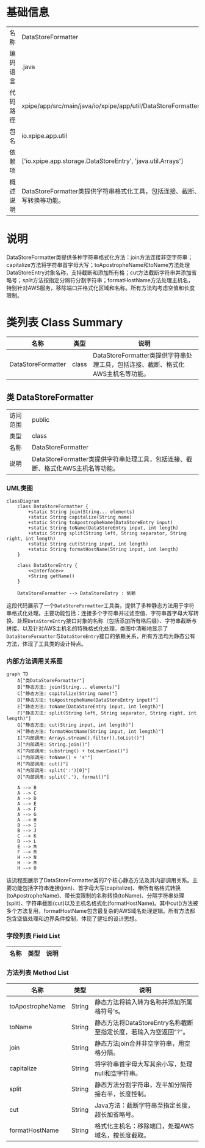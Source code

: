 # 基础信息

|      |      |
|------|------|
| 名称 | DataStoreFormatter |
| 编码语言 | .java |
| 代码路径 | xpipe/app/src/main/java/io/xpipe/app/util/DataStoreFormatter.java |
| 包名 | io.xpipe.app.util |
| 依赖项 | ['io.xpipe.app.storage.DataStoreEntry', 'java.util.Arrays'] |
| 概述说明 | DataStoreFormatter类提供字符串格式化工具，包括连接、截断、大小写转换等功能。 |

# 说明

DataStoreFormatter类提供多种字符串格式化方法：join方法连接非空字符串；capitalize方法将字符串首字母大写；toApostropheName和toName方法处理DataStoreEntry对象名称，支持截断和添加所有格；cut方法截断字符串并添加省略号；split方法按指定分隔符分割字符串；formatHostName方法处理主机名，特别针对AWS服务，移除端口并格式化区域和名称。所有方法均考虑空值和长度限制。

# 类列表 Class Summary

| 名称   | 类型  | 说明 |
|-------|------|-------------|
| DataStoreFormatter | class | DataStoreFormatter类提供字符串处理工具，包括连接、截断、格式化AWS主机名等功能。 |



## 类 DataStoreFormatter

|      |      |
|------|------|
| 访问范围 | public |
| 类型 | class |
| 名称 | DataStoreFormatter |
| 说明 | DataStoreFormatter类提供字符串处理工具，包括连接、截断、格式化AWS主机名等功能。 |


### UML类图

```mermaid
classDiagram
    class DataStoreFormatter {
        +static String join(String... elements)
        +static String capitalize(String name)
        +static String toApostropheName(DataStoreEntry input)
        +static String toName(DataStoreEntry input, int length)
        +static String split(String left, String separator, String right, int length)
        +static String cut(String input, int length)
        +static String formatHostName(String input, int length)
    }

    class DataStoreEntry {
        <<Interface>>
        +String getName()
    }

    DataStoreFormatter --> DataStoreEntry : 依赖
```

这段代码展示了一个`DataStoreFormatter`工具类，提供了多种静态方法用于字符串格式化处理。主要功能包括：连接多个字符串并过滤空值、字符串首字母大写转换、处理`DataStoreEntry`接口对象的名称（包括添加所有格后缀）、字符串截断与拼接、以及针对AWS主机名的特殊格式化处理。类图中清晰地显示了`DataStoreFormatter`与`DataStoreEntry`接口的依赖关系，所有方法均为静态公有方法，体现了工具类的设计特点。


### 内部方法调用关系图

```mermaid
graph TD
    A["类DataStoreFormatter"]
    B["静态方法: join(String... elements)"]
    C["静态方法: capitalize(String name)"]
    D["静态方法: toApostropheName(DataStoreEntry input)"]
    E["静态方法: toName(DataStoreEntry input, int length)"]
    F["静态方法: split(String left, String separator, String right, int length)"]
    G["静态方法: cut(String input, int length)"]
    H["静态方法: formatHostName(String input, int length)"]
    I["内部调用: Arrays.stream().filter().toList()"]
    J["内部调用: String.join()"]
    K["内部调用: substring() + toLowerCase()"]
    L["内部调用: toName() + 's'"]
    M["内部调用: cut()"]
    N["内部调用: split(':')[0]"]
    O["内部调用: split('.'), format()"]

    A --> B
    A --> C
    A --> D
    A --> E
    A --> F
    A --> G
    A --> H
    B --> I
    B --> J
    C --> K
    D --> L
    E --> M
    F --> M
    H --> N
    H --> M
    H --> O
```

该流程图展示了DataStoreFormatter类的7个核心静态方法及其内部调用关系。主要功能包括字符串连接(join)、首字母大写(capitalize)、带所有格格式转换(toApostropheName)、带长度限制的名称转换(toName)、分隔字符串处理(split)、字符串截断(cut)以及主机名格式化(formatHostName)。其中cut()方法被多个方法复用，formatHostName包含最复杂的AWS域名处理逻辑。所有方法都包含空值处理和边界条件控制，体现了健壮的设计思想。

### 字段列表 Field List

| 名称  | 类型  | 说明 |
|-------|-------|------|

### 方法列表 Method List

| 名称  | 类型  | 说明 |
|-------|-------|------|
| toApostropheName | String | 静态方法将输入转为名称并添加所属格符号's。 |
| toName | String | 静态方法将DataStoreEntry名称截断至指定长度，若输入为空返回"?"。 |
| join | String | 静态方法join合并非空字符串，用空格分隔。 |
| capitalize | String | 将字符串首字母大写其余小写，处理null和空字符串。 |
| split | String | 静态方法分割字符串，左半加分隔符接右半，长度控制。 |
| cut | String | Java方法：截断字符串至指定长度，超长加省略号。 |
| formatHostName | String | 格式化主机名：移除端口，处理AWS域名，按长度截取。 |




